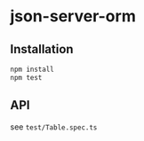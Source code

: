 # json-server-orm

## Installation

```bash
npm install
npm test
```

## API

see `test/Table.spec.ts`